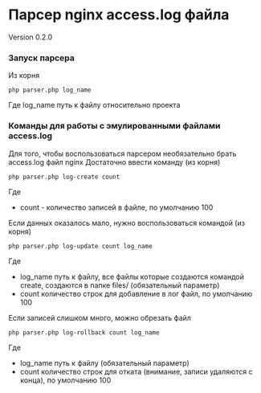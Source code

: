 # Парсер nginx access.log файла
Version 0.2.0

### Запуск парсера
Из корня
```
php parser.php log_name
```
Где log_name путь к файлу относительно проекта

### Команды для работы с эмулированными файлами access.log
Для того, чтобы воспользоваться парсером необязательно брать access.log файл nginx
Достаточно ввести команду (из корня)
```
php parser.php log-create count
```
Где 
- count - количество записей в файле, по умолчанию 100

Если данных оказалось мало, нужно воспользоваться командой (из корня)
```
php parser.php log-update count log_name
```
Где 
- log_name путь к файлу, все файлы которые создаются командой create, создаются в папке files/ (обязательный параметр)
- count количество строк для добавление в лог файл, по умолчанию 100

Если записей слишком много, можно обрезать файл
```
php parser.php log-rollback count log_name
```
Где 
- log_name путь к файлу (обязательный параметр)
- count количество строк для отката (внимание, записи удаляются с конца), по умолчанию 100

